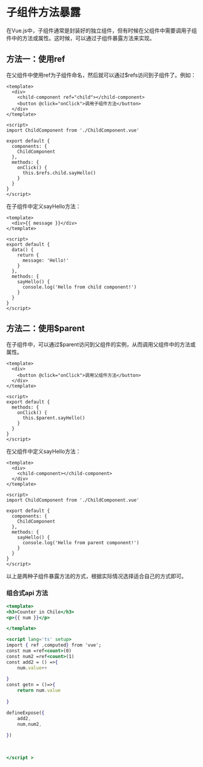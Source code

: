 # 子组件方法暴露

在Vue.js中，子组件通常是封装好的独立组件，但有时候在父组件中需要调用子组件中的方法或属性。这时候，可以通过子组件暴露方法来实现。

## 方法一：使用ref

在父组件中使用ref为子组件命名，然后就可以通过$refs访问到子组件了。例如：

```
<template>
  <div>
    <child-component ref="child"></child-component>
    <button @click="onClick">调用子组件方法</button>
  </div>
</template>

<script>
import ChildComponent from './ChildComponent.vue'

export default {
  components: {
    ChildComponent
  },
  methods: {
    onClick() {
      this.$refs.child.sayHello()
    }
  }
}
</script>

```

在子组件中定义sayHello方法：

```
<template>
  <div>{{ message }}</div>
</template>

<script>
export default {
  data() {
    return {
      message: 'Hello!'
    }
  },
  methods: {
    sayHello() {
      console.log('Hello from child component!')
    }
  }
}
</script>

```

## 方法二：使用$parent

在子组件中，可以通过$parent访问到父组件的实例，从而调用父组件中的方法或属性。

```
<template>
  <div>
    <button @click="onClick">调用父组件方法</button>
  </div>
</template>

<script>
export default {
  methods: {
    onClick() {
      this.$parent.sayHello()
    }
  }
}
</script>

```

在父组件中定义sayHello方法：

```
<template>
  <div>
    <child-component></child-component>
  </div>
</template>

<script>
import ChildComponent from './ChildComponent.vue'

export default {
  components: {
    ChildComponent
  },
  methods: {
    sayHello() {
      console.log('Hello from parent component!')
    }
  }
}
</script>

```

以上是两种子组件暴露方法的方式，根据实际情况选择适合自己的方式即可。

### 组合式api 方法

```jsx
<template>
<h3>Counter in Chile</h3>
<p>{{ num }}</p>

</template>

<script lang='ts' setup>
import { ref ,computed} from 'vue';
const num =ref<count>(0)
const num2 =ref<count>(1)
const add2 = () =>{
    num.value++
    
}
const getn = ()=>{
    return num.value
    
}

defineExpose({
    add2,
    num,num2,
    
})
    
    

</script >
```